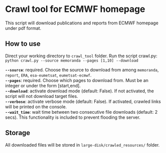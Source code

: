 # Crawl tool for ECMWF homepage
This script will download publications and reports from ECMWF homepage under pdf format.

## How to use  
Direct your working directory to `crawl_tool` folder.
Run the script crawl.py:  
`python crawl.py --source memoranda --pages [1,10] --download`  

**`--source`**: required. Choose the source to download from among `memoranda`, `report`, `ERA`, `esa-eumetsat`, `eumetsat-ecmwf`.  
**`--pages`**: required. Choose which pages to download from. Must be an integer or under the form [start,end].  
**`--download`**: activate download mode (default: False). If not activated, the script will not download target files.  
**`--verbose`**: activate verbose mode (default: False). If activated, crawled links will be printed on the console.  
**`--wait_time`**: wait time between two consecutive file downloads (default: 2 secs). This functionality is included to prevent flooding the server.

## Storage

All downloaded files will be stored in `large-disk/crawled_resources/` folder.